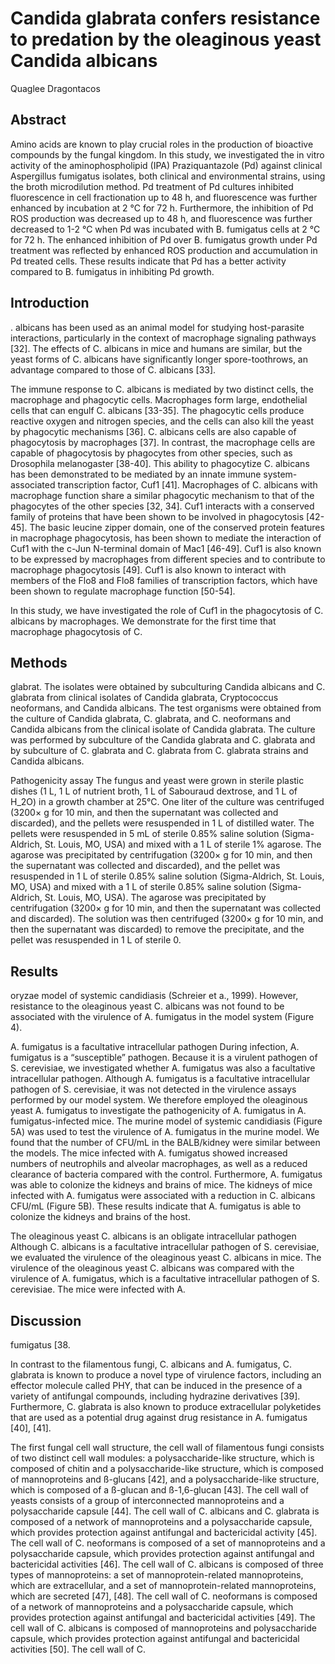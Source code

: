 # Candida glabrata confers resistance to predation by the oleaginous yeast Candida albicans
Quaglee Dragontacos


## Abstract
Amino acids are known to play crucial roles in the production of bioactive compounds by the fungal kingdom. In this study, we investigated the in vitro activity of the aminophospholipid (IPA) Praziquantazole (Pd) against clinical Aspergillus fumigatus isolates, both clinical and environmental strains, using the broth microdilution method. Pd treatment of Pd cultures inhibited fluorescence in cell fractionation up to 48 h, and fluorescence was further enhanced by incubation at 2 °C for 72 h. Furthermore, the inhibition of Pd ROS production was decreased up to 48 h, and fluorescence was further decreased to 1-2 °C when Pd was incubated with B. fumigatus cells at 2 °C for 72 h. The enhanced inhibition of Pd over B. fumigatus growth under Pd treatment was reflected by enhanced ROS production and accumulation in Pd treated cells. These results indicate that Pd has a better activity compared to B. fumigatus in inhibiting Pd growth.


## Introduction
. albicans has been used as an animal model for studying host-parasite interactions, particularly in the context of macrophage signaling pathways [32]. The effects of C. albicans in mice and humans are similar, but the yeast forms of C. albicans have significantly longer spore-toothrows, an advantage compared to those of C. albicans [33].

The immune response to C. albicans is mediated by two distinct cells, the macrophage and phagocytic cells. Macrophages form large, endothelial cells that can engulf C. albicans [33-35]. The phagocytic cells produce reactive oxygen and nitrogen species, and the cells can also kill the yeast by phagocytic mechanisms [36]. C. albicans cells are also capable of phagocytosis by macrophages [37]. In contrast, the macrophage cells are capable of phagocytosis by phagocytes from other species, such as Drosophila melanogaster [38-40]. This ability to phagocytize C. albicans has been demonstrated to be mediated by an innate immune system-associated transcription factor, Cuf1 [41]. Macrophages of C. albicans with macrophage function share a similar phagocytic mechanism to that of the phagocytes of the other species [32, 34]. Cuf1 interacts with a conserved family of proteins that have been shown to be involved in phagocytosis [42-45]. The basic leucine zipper domain, one of the conserved protein features in macrophage phagocytosis, has been shown to mediate the interaction of Cuf1 with the c-Jun N-terminal domain of Mac1 [46-49]. Cuf1 is also known to be expressed by macrophages from different species and to contribute to macrophage phagocytosis [49]. Cuf1 is also known to interact with members of the Flo8 and Flo8 families of transcription factors, which have been shown to regulate macrophage function [50-54].

In this study, we have investigated the role of Cuf1 in the phagocytosis of C. albicans by macrophages. We demonstrate for the first time that macrophage phagocytosis of C.


## Methods
glabrat. The isolates were obtained by subculturing Candida albicans and C. glabrata from clinical isolates of Candida glabrata, Cryptococcus neoformans, and Candida albicans. The test organisms were obtained from the culture of Candida glabrata, C. glabrata, and C. neoformans and Candida albicans from the clinical isolate of Candida glabrata. The culture was performed by subculture of the Candida glabrata and C. glabrata and by subculture of C. glabrata and C. glabrata from C. glabrata strains and Candida albicans.

Pathogenicity assay
The fungus and yeast were grown in sterile plastic dishes (1 L, 1 L of nutrient broth, 1 L of Sabouraud dextrose, and 1 L of H_2O) in a growth chamber at 25°C. One liter of the culture was centrifuged (3200× g for 10 min, and then the supernatant was collected and discarded), and the pellets were resuspended in 1 L of distilled water. The pellets were resuspended in 5 mL of sterile 0.85% saline solution (Sigma-Aldrich, St. Louis, MO, USA) and mixed with a 1 L of sterile 1% agarose. The agarose was precipitated by centrifugation (3200× g for 10 min, and then the supernatant was collected and discarded), and the pellet was resuspended in 1 L of sterile 0.85% saline solution (Sigma-Aldrich, St. Louis, MO, USA) and mixed with a 1 L of sterile 0.85% saline solution (Sigma-Aldrich, St. Louis, MO, USA). The agarose was precipitated by centrifugation (3200× g for 10 min, and then the supernatant was collected and discarded). The solution was then centrifuged (3200× g for 10 min, and then the supernatant was discarded) to remove the precipitate, and the pellet was resuspended in 1 L of sterile 0.


## Results
oryzae model of systemic candidiasis (Schreier et a., 1999). However, resistance to the oleaginous yeast C. albicans was not found to be associated with the virulence of A. fumigatus in the model system (Figure 4).

A. fumigatus is a facultative intracellular pathogen
During infection, A. fumigatus is a “susceptible” pathogen. Because it is a virulent pathogen of S. cerevisiae, we investigated whether A. fumigatus was also a facultative intracellular pathogen. Although A. fumigatus is a facultative intracellular pathogen of S. cerevisiae, it was not detected in the virulence assays performed by our model system. We therefore employed the oleaginous yeast A. fumigatus to investigate the pathogenicity of A. fumigatus in A. fumigatus-infected mice. The murine model of systemic candidiasis (Figure 5A) was used to test the virulence of A. fumigatus in the murine model. We found that the number of CFU/mL in the BALB/kidney were similar between the models. The mice infected with A. fumigatus showed increased numbers of neutrophils and alveolar macrophages, as well as a reduced clearance of bacteria compared with the control. Furthermore, A. fumigatus was able to colonize the kidneys and brains of mice. The kidneys of mice infected with A. fumigatus were associated with a reduction in C. albicans CFU/mL (Figure 5B). These results indicate that A. fumigatus is able to colonize the kidneys and brains of the host.

The oleaginous yeast C. albicans is an obligate intracellular pathogen
Although C. albicans is a facultative intracellular pathogen of S. cerevisiae, we evaluated the virulence of the oleaginous yeast C. albicans in mice. The virulence of the oleaginous yeast C. albicans was compared with the virulence of A. fumigatus, which is a facultative intracellular pathogen of S. cerevisiae. The mice were infected with A.


## Discussion
fumigatus [38.

In contrast to the filamentous fungi, C. albicans and A. fumigatus, C. glabrata is known to produce a novel type of virulence factors, including an effector molecule called PHY, that can be induced in the presence of a variety of antifungal compounds, including hydrazine derivatives [39]. Furthermore, C. glabrata is also known to produce extracellular polyketides that are used as a potential drug against drug resistance in A. fumigatus [40], [41].

The first fungal cell wall structure, the cell wall of filamentous fungi consists of two distinct cell wall modules: a polysaccharide-like structure, which is composed of chitin and a polysaccharide-like structure, which is composed of mannoproteins and ß-glucans [42], and a polysaccharide-like structure, which is composed of a ß-glucan and ß-1,6-glucan [43]. The cell wall of yeasts consists of a group of interconnected mannoproteins and a polysaccharide capsule [44]. The cell wall of C. albicans and C. glabrata is composed of a network of mannoproteins and a polysaccharide capsule, which provides protection against antifungal and bactericidal activity [45]. The cell wall of C. neoformans is composed of a set of mannoproteins and a polysaccharide capsule, which provides protection against antifungal and bactericidal activities [46]. The cell wall of C. albicans is composed of three types of mannoproteins: a set of mannoprotein-related mannoproteins, which are extracellular, and a set of mannoprotein-related mannoproteins, which are secreted [47], [48]. The cell wall of C. neoformans is composed of a network of mannoproteins and a polysaccharide capsule, which provides protection against antifungal and bactericidal activities [49]. The cell wall of C. albicans is composed of mannoproteins and polysaccharide capsule, which provides protection against antifungal and bactericidal activities [50]. The cell wall of C.
